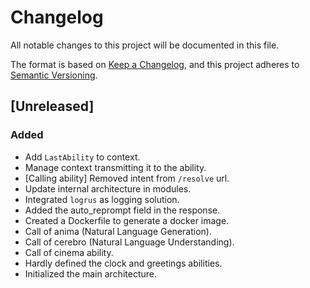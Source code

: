 # Changelog
All notable changes to this project will be documented in this file.

The format is based on [Keep a Changelog](https://keepachangelog.com/en/1.0.0/),
and this project adheres to [Semantic Versioning](https://semver.org/spec/v2.0.0.html).

##  [Unreleased]
###  Added
- Add ``LastAbility`` to context.
- Manage context transmitting it to the ability.
- [Calling ability] Removed intent from ``/resolve`` url.
- Update internal architecture in modules.
- Integrated ``logrus`` as logging solution.
- Added the auto_reprompt field in the response.
- Created a Dockerfile to generate a docker image.
- Call of anima (Natural Language Generation).
- Call of cerebro (Natural Language Understanding).
- Call of cinema ability.
- Hardly defined the clock and greetings abilities.
- Initialized the main architecture.
